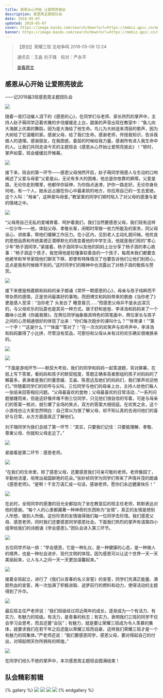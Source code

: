 ```yaml
---
title: 感恩从心开始 让爱照亮彼此
description: 感恩周主题班队会
date: 2018-05-07
updated: 2018-05-07
cover: https://image.baidu.com/search/down?url=https://mmbiz.qpic.cn/mmbiz_jpg/xl3JwT6CXCIhWHyJibye4ibUwG9QyYJn57muKINX5xlDBxT2ib390znmldpxvia2HtkINMnpJbNZwPKwggwnGkXnRQ/640
banner: https://image.baidu.com/search/down?url=https://mmbiz.qpic.cn/mmbiz_jpg/xl3JwT6CXCIhWHyJibye4ibUwG9QyYJn57muKINX5xlDBxT2ib390znmldpxvia2HtkINMnpJbNZwPKwggwnGkXnRQ/640
---
```


> 【原创】荣耀三班 见地争鸣 2018-05-08 12:24
>
> 通讯员：王淼 刘子璐　校对：严永平
>
> [查看原文](https://mp.weixin.qq.com/s/g8I7qTwPl5FIqvlHSK5TOA)

## 感恩从心开始 让爱照亮彼此

——记2019届3班感恩周主题团队会

![](https://image.baidu.com/search/down?url=https://mmbiz.qpic.cn/mmbiz_jpg/xl3JwT6CXCIhWHyJibye4ibUwG9QyYJn573EqnQ9RmsSeWBXib8SNRfVOyFk4t0Wylop0N50SYYUE6nGAS9dxhTiaA/640)

随着一首打动催人泪下的《感恩的心》，在同学们与老师、家长热烈的掌声中，主持人赵子萌同学迈着优雅的步伐缓缓走上台，甜美的声音出现在教室中：“鱼儿向大海献上优美的舞蹈，因为是大海给了他生命。鸟儿为大树送来清丽的歌声，因为大树给了它温暖的家。感谢父母，给了我们生命。感谢老师，传授我知识，告诉我做人的道理。感谢朋友，在我困惑，委屈的时候给我力量。感谢所有进入我生命中的人。让我们共同走进今天的主题班会《感恩从心开始让爱照亮彼此》！”顿时，掌声如雷，班会缓缓拉开帷幕。

![](https://image.baidu.com/search/down?url=https://mmbiz.qpic.cn/mmbiz_jpg/xl3JwT6CXCIhWHyJibye4ibUwG9QyYJn57WJPG4lXuVVGc1794veWzg9MZ16TEFG27nicZWYdtibz7kdVzw3BbCadQ/640)

接下来，班会的第一环节——感恩父母悄然开启，赵子萌同学用感人与生动的口吻阐述了父爱与母爱“父爱是山，无论有多大的困难，他总是你依靠的屏障。父爱是路，无论你走到哪里，他都伴你延伸，为你指点迷津，护你一路走好。无论你身处何地，有一个人，她永远占据在你心中最柔软的地方，你应用自己的一生去爱她，这个人叫：“母亲”，这种爱叫母爱。”教室里的同学们顿时陷入了对父母的感激与爱的情绪之中。

![](https://image.baidu.com/search/down?url=https://mmbiz.qpic.cn/mmbiz_jpg/xl3JwT6CXCIhWHyJibye4ibUwG9QyYJn57nXfDAJcl8BHau4RibrAnicDuJ73P2gVf9R8DmsSnEVOYdF0FOaZCXStQ/640)

“父母用自己无私的爱哺育着、呵护着我们，我们当然要感恩父母，我们班有这样一位少年——他，体贴父母、孝敬长辈，闲暇时常做一些力所能及的家务，同父母谈心、讲故事，帮他们缓解工作压力。在小区内，见到老人主动礼貌问候。他优良的思想品质和传统美德正潜移默化的改变着他的中学生活，他就是我们班的“孝心少年”杨子涵同学。”紧接着，杨子涵同学以及他的妈妈上台分享了杨子涵的孝心故事：“杨子涵这个孩子，我觉得他是较懂事较善良的一个孩子，每周末我们都要去他姥爷和爷爷家陪他们聊天下棋，即使有特殊情况了也要告诉他们让他们别担心，这点是我有时候做不到的。”这时同学们的眼神中也流露出了对杨子涵的敬佩与赞赏。

![](https://image.baidu.com/search/down?url=https://mmbiz.qpic.cn/mmbiz_jpg/xl3JwT6CXCIhWHyJibye4ibUwG9QyYJn57uhicMhIjwhdXjAnZQD0aknqkHJO0Esrt4ETvWzhQbY4fU1o2CvYMicFA/640)

接下来便是杨嘉颖和妈妈的亲子朗诵《常怀一颗感恩的心》，母亲与孩子纯粹而不带杂质的感情，正是世间最美好的事物。而田博文和妈妈带来的歌曲《当你老了》更是感人至深：“当你老了 头发白了 睡意昏沉……”而感恩父母并不是永远深沉的，与父母欢乐的玩耍也是其另一种方式。唐子舒和爸爸、李泽浩和妈妈来了一个趣味小比赛《你画我猜》。在两位同学抽象极具特色的简笔画中，两位家长与孩子之间的心灵相通很好的体现了出来：“你们每次跑步的课叫什么？”“体育课！”“第一个字！”“这是什么？”“体面”“答对了！”在一次次的欢笑声与欢呼声中，李泽浩和妈妈赢得了小比拼，尽管没有奖品，可那份和父母从未有过的欢乐确实很难换来的。

![](https://image.baidu.com/search/down?url=https://mmbiz.qpic.cn/mmbiz_jpg/xl3JwT6CXCIhWHyJibye4ibUwG9QyYJn57p5eicdwQdtvxBESGibXS4pmqXgq0tuDgiaDGbUOm4Iia4Pmz8kLianq9SBA/640)

![](https://image.baidu.com/search/down?url=https://mmbiz.qpic.cn/mmbiz_png/xl3JwT6CXCIhWHyJibye4ibUwG9QyYJn57KVDbrfzruvrw1EOt0KZvAicM0IHwwLArMtUPib7gUaniajxdYnNr2xbng/640)

“下面是游戏环节——默契大考验，我们的同学和妈妈一起答道题，背对屏幕，在纸上写下答案，看妈妈和孩子的默契程度，答题正确率高者那组的孩子对妈妈的了解最多。表演者是我们的董思媛、王淼、陈思远及她们的妈妈们，我们掌声欢迎他们。”伴随着同学们的欢呼与尖叫，三位同学与他们的母亲上台，主持人给他们每人一张纸来回答相应问题。“父母最喜欢的食物；父母最喜欢的日常活动...”一系列问题接踵而来，但是这好像并难不倒三位同学，只见他们很自信的写着，可是与母亲们的答案一核对，就引爆了全场的笑点，双方的答案大相径庭。在欢笑之余，这个小游戏也让大家忽然明白：自己常以为很了解父母，却不知认真的去询问他们的喜好与日常，从方方面面真正了解他们。

刘子璐同学为我们总结了第一环节：“其实，只要我们记住：只要能理解、孝敬、尊重父母、你就和父母走近了。”

![](https://image.baidu.com/search/down?url=https://mmbiz.qpic.cn/mmbiz_png/xl3JwT6CXCIhWHyJibye4ibUwG9QyYJn57ANCtInmjkXhfSV3NX6wWeOibgOIbaMXoic84DtdC5w32x0ic7jeiaOzQ2g/640)

紧接着是第二环节：感恩老师。

![](https://image.baidu.com/search/down?url=https://mmbiz.qpic.cn/mmbiz_jpg/xl3JwT6CXCIhWHyJibye4ibUwG9QyYJn57Mkbp9icmxc8prSArxe5nNSg175OsG9eYibpGXuC851iaT1lVJKrYgNLSQ/640)

“在我们的生命里，除了感恩父母，还要感恩我们可亲可敬的老师。老师像园丁，辛勤地浇灌，培育出祖国鲜艳的花朵。”张妙祯同学为同学们带来了声情并茂的朗诵《感恩老师》。“是啊！千言万语汇成一句话，感谢老师，愿你们永远健康快乐！”

![](https://image.baidu.com/search/down?url=https://mmbiz.qpic.cn/mmbiz_jpg/xl3JwT6CXCIhWHyJibye4ibUwG9QyYJn57Pv7Afh7IZUSJuzt4dBKaRu4k0ZRnQUKX4ePmK7f8LJIWzUpic3zYYfg/640)

在此时，全班同学的感激的目光全都投向了坐在教室后的班主任老师，默默表达对他的感谢。“每个人的心里都藏著一种神奇的东西称为“友情”，真正的友情是想别人所想，做别人所做。这份珍贵的友情值得我们每一位同学去珍惜。我们感恩父母、感恩老师，同时我们还要感恩同学感恩社会。下面我们热烈的掌声有请第四小组带给我们的诗朗诵《学会感恩》。”团队会进入第三环节。

![](https://image.baidu.com/search/down?url=https://mmbiz.qpic.cn/mmbiz_jpg/xl3JwT6CXCIhWHyJibye4ibUwG9QyYJn57PyJRZcyo1flXb0JZiaWTgJoTV8icpD333Lum7rG6UJFWYiaoZQj3TKyVg/640)

五位同学齐站一排：“学会感恩，它是一种礼仪，是一种健康的心态，是一种做人的境界，也是一种社会进步、现代文明的体现。因为感恩可以让这个世界一天一天美丽起来，让人与人之间一天一天更加温馨起来。”

![](https://image.baidu.com/search/down?url=https://mmbiz.qpic.cn/mmbiz_jpg/xl3JwT6CXCIhWHyJibye4ibUwG9QyYJn57kgAyRY2Hp551vbb3tPLj7ZY2syqJibpwtnCH6tINKRV6I2iazvWWQAsQ/640)

接着全班起立，进行了《我们以青春的名义宣誓》的宣誓，同学们充满正能量、满腔热血的宣誓，再一次加满了积极进取、追梦前行的燃料和动力，使得活动的主题得到了升华。

![](https://image.baidu.com/search/down?url=https://mmbiz.qpic.cn/mmbiz_jpg/xl3JwT6CXCIhWHyJibye4ibUwG9QyYJn57UdQGlJXNQBXzUANL5OSEaoYbicsgJPp7la037sgmpKzpKJS9vBkjujg/640)

最后班主任严老师说：“我们班级经过将近两年的成长，逐渐成为一个有活力、有实力、有魅力的班级。有活力，是青春的标志；有实力，表明我们三班的同学不仅会学习会思考，而且还要“会玩”；有魅力，就是要让荣耀三班成为令人羡慕的集体，就要求我们在若干年之后还能以荣耀三班而自豪，这样我们荣耀三班才是一个有魅力的班集体。”严老师还说：“我们要感恩同学，感恩父母，要对得起自己的付出，对得起明天你所拥有的辉煌。”

![](https://image.baidu.com/search/down?url=https://mmbiz.qpic.cn/mmbiz_jpg/xl3JwT6CXCIhWHyJibye4ibUwG9QyYJn57UAdbNxdKSNgia2Wice8ULjyIaRGJCrz0w5bX3Bqp8TQ323zCicIgtvsVw/640)

在同学们经久不绝的掌声中，本次感恩周主题班会圆满结束！


## 队会精彩剪辑

{% gallery %}
![](https://image.baidu.com/search/down?url=https://mmbiz.qpic.cn/mmbiz_jpg/xl3JwT6CXCIhWHyJibye4ibUwG9QyYJn57muKINX5xlDBxT2ib390znmldpxvia2HtkINMnpJbNZwPKwggwnGkXnRQ/640)
![](https://image.baidu.com/search/down?url=https://mmbiz.qpic.cn/mmbiz_jpg/xl3JwT6CXCIhWHyJibye4ibUwG9QyYJn57YjuJrKoeDLQ7plKSjAnGvyQKj3ujRxlaBTjyBavc60Jk4DibXWmvcJg/640)
![](https://image.baidu.com/search/down?url=https://mmbiz.qpic.cn/mmbiz_jpg/xl3JwT6CXCIhWHyJibye4ibUwG9QyYJn57CKpq3SDNeCzvfUk8uPA4UzzQiaDRIt2qtIpMlJNZzSHiaNNe6eE5mRRQ/640)
![](https://image.baidu.com/search/down?url=https://mmbiz.qpic.cn/mmbiz_jpg/xl3JwT6CXCIhWHyJibye4ibUwG9QyYJn57PicBdaAUeSK2mibfhB036vl3l3OUVd3UrdOc5tXdh1I5aXKuwZ5RZPzg/640)
{% endgallery %}